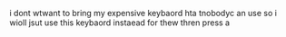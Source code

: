 i dont wtwant to bring my expensive keybaord hta tnobodyc an use so i wioll jsut use this keybaord instaead for thew thren press a 
